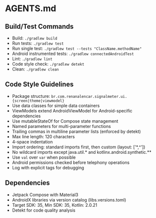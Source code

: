 # AGENTS.md

## Build/Test Commands
- Build: `./gradlew build`
- Run tests: `./gradlew test`
- Run single test: `./gradlew test --tests "ClassName.methodName"`
- Android instrumented tests: `./gradlew connectedAndroidTest`
- Lint: `./gradlew lint`
- Code style check: `./gradlew detekt`
- Clean: `./gradlew clean`

## Code Style Guidelines
- Package structure: `br.com.renanalencar.signalmeter.ui.{screen|theme|viewmodel}`
- Use data classes for simple data containers
- ViewModels extend AndroidViewModel for Android-specific dependencies
- Use mutableStateOf for Compose state management
- Named parameters for multi-parameter functions
- Trailing commas in multiline parameter lists (enforced by detekt)
- Max line length: 120 characters
- 4-space indentation
- Import ordering: standard imports first, then custom (layout: ['*,^'])
- No wildcard imports except java.util.* and kotlinx.android.synthetic.**
- Use `val` over `var` when possible
- Android permissions checked before telephony operations
- Log with explicit tags for debugging

## Dependencies
- Jetpack Compose with Material3
- AndroidX libraries via version catalog (libs.versions.toml)
- Target SDK: 35, Min SDK: 35, Kotlin: 2.0.21
- Detekt for code quality analysis